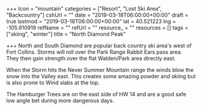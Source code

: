 +++
Icon = "mountain"
categories = ["Resort", "Lost Ski Area", "Backcountry"]
cshUrl = ""
date = "2019-03-18T06:00:00+00:00"
draft = true
lastmod = "2019-03-18T06:00:00+00:00"
lat = 40.521223
lng = -105.910919
refName = ""
refUrl = ""
resource_ = ""
resources = []
tags = ["skiing", "winter"]
title = "North Diamond Peak"

+++
North and South Diamond are popular back country ski area's west of Fort Collins.  Storms will roll over the Park Range Rabbit Ears pass area.  They then gain strength over the flat Walden/Park area directly east.

When the Storm hits the Never Summer Mountain range the winds blow the snow into the Valley east.  This creates some amazing powder and skiing but is also prone to Wind slabs at the top.

The Hamburger Trees are on the east side of HW 14 and are a good safe low angle bet during more dangerous days.
